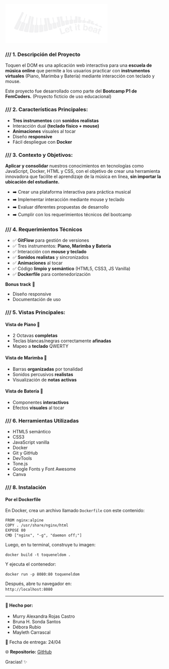 <img src="assets/img/logo-blanca.png" alt="LetItBeat!">

<h3>/// 1. Descripción del Proyecto</h3>
<p>
  Toquen el DOM es una aplicación web interactiva para una <strong>escuela de música online</strong> que permite a los usuarios practicar con <strong>instrumentos virtuales</strong> (Piano, Marimba y Batería) mediante interacción con teclado y mouse.
</p>
<p>
  Este proyecto fue desarrollado como parte del <strong>Bootcamp P1 de FemCoders.</strong> (Proyecto ficticio de uso educacional)
</p>

<h3>/// 2. Características Principales:</h3>
<ul>
  <li><strong>Tres instrumentos</strong> con <strong>sonidos realistas</strong></li>
  <li>Interacción dual <strong>(teclado físico + mouse)</strong></li>
  <li><strong>Animaciones</strong> visuales al tocar</li>
  <li>Diseño <strong>responsive</strong></li>
  <li>Fácil despliegue con <strong>Docker</strong></li>
</ul>

<h3>/// 3. Contexto y Objetivos:</h3>
<p>
  <strong>Aplicar y consolidar</strong> nuestros conocimientos en tecnologías como JavaScript, Docker, HTML y CSS, con el objetivo de crear una herramienta innovadora que facilite el aprendizaje de la música en línea, <strong>sin importar la ubicación del estudiante.</strong>
</p>
<ul>
  <li>➡️ Crear una plataforma interactiva para práctica musical</li>
  <li>➡️ Implementar interacción mediante mouse y teclado</li>
  <li>➡️ Evaluar diferentes propuestas de desarrollo</li>
  <li>➡️ Cumplir con los requerimientos técnicos del bootcamp</li>
</ul>

<h3>/// 4. Requerimientos Técnicos</h3>
<ul>
  <li>✅ <strong>GitFlow</strong> para gestión de versiones</li>
  <li>✅ Tres instrumentos: <strong>Piano, Marimba y Batería</strong></li>
  <li>✅ Interacción con <strong>mouse y teclado</strong></li>
  <li>✅ <strong>Sonidos realistas</strong> y sincronizados</li>
  <li>✅ <strong>Animaciones</strong> al tocar</li>
  <li>✅ Código <strong>limpio y semántico</strong> (HTML5, CSS3, JS Vanilla)</li>
  <li>✅ <strong>Dockerfile</strong> para contenedorización</li>
</ul>

<p><strong>Bonus track</strong> 🌟</p>
<ul>
  <li>Diseño responsive</li>
  <li>Documentación de uso</li>
</ul>

<h3>/// 5. Vistas Principales:</h3>

<h4>Vista de Piano 🎹</h4>
<ul>
  <li>2 Octavas <strong>completas</strong></li>
  <li>Teclas blancas/negras correctamente <strong>afinadas</strong></li>
  <li>Mapeo a <strong>teclado</strong> QWERTY</li>
</ul>

<h4>Vista de Marimba 🎵</h4>
<ul>
  <li>Barras <strong>organizadas</strong> por tonalidad</li>
  <li>Sonidos percusivos <strong>realistas</strong></li>
  <li>Visualización de <strong>notas activas</strong></li>
</ul>

<h4>Vista de Batería 🥁</h4>
<ul>
  <li>Componentes <strong>interactivos</strong></li>
  <li>Efectos <strong>visuales</strong> al tocar</li>
</ul>

<h3>/// 6. Herramientas Utilizadas</h3>
<ul>
  <li>HTML5 semántico</li>
  <li>CSS3</li>
  <li>JavaScript vanilla</li>
  <li>Docker</li>
  <li>Git y GitHub</li>
  <li>DevTools</li>
  <li>Tone.js</li>
  <li>Google Fonts y Font Awesome</li>
  <li>Canva</li>
</ul>

<h3>/// 8. Instalación</h3>

<h4>Por el Dockerfile</h4>
<p>En Docker, crea un archivo llamado <code>Dockerfile</code> con este contenido:</p>
<pre><code>FROM nginx:alpine
COPY . /usr/share/nginx/html
EXPOSE 80
CMD ["nginx", "-g", "daemon off;"]
</code></pre>

<p>Luego, en tu terminal, construye tu imagen:</p>
<code>docker build -t toqueneldom .</code>

<p>Y ejecuta el contenedor:</p>
<code>docker run -p 8080:80 toqueneldom</code>

<p>Después, abre tu navegador en: <br><code>http://localhost:8080</code></p>

<hr>

<h4>📧 Hecho por:</h4>
<ul>
  <li>Murry Alexandra Rojas Castro</li>
  <li>Bruna H. Sonda Santos</li>
  <li>Débora Rubio</li>
  <li>Mayleth Carrascal</li>
</ul>

<p>📅 Fecha de entrega: 24/04</p>

<p>🌐 <strong>Repositorio:</strong> <a href="https://github.com/debsrdev/toqueneldom">GitHub</a></p>

<p>Gracias! ✨</p>
